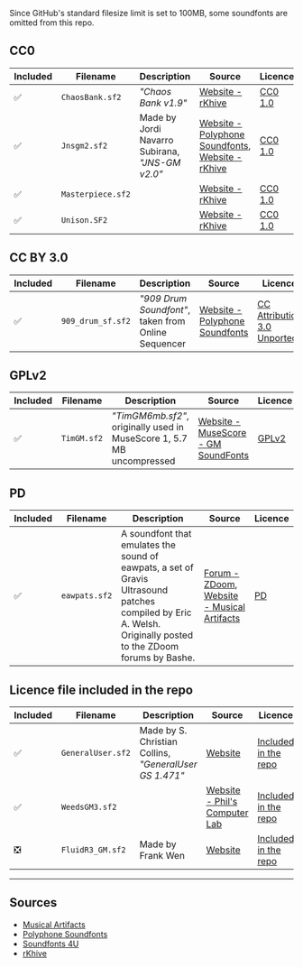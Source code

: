 Since GitHub's standard filesize limit is set to 100MB, some soundfonts are omitted from this repo.

## CC0

| Included | Filename | Description | Source | Licence |
| - | - | - | - | - |
| ✅ | `ChaosBank.sf2` | *"Chaos Bank v1.9"* | [Website - rKhive](https://rkhive.com/banks.html) | [CC0 1.0](https://rkhive.com/legal.html) |
| ✅ | `Jnsgm2.sf2` | Made by Jordi Navarro Subirana, *"JNS-GM v2.0"* | [Website - Polyphone Soundfonts](https://www.polyphone-soundfonts.com/documents/27-instrument-sets/55-jns-gm-2), [Website - rKhive](https://rkhive.com/banks.html) | [CC0 1.0](https://rkhive.com/legal.html) |
| ✅ | `Masterpiece.sf2` | | [Website - rKhive](https://rkhive.com/banks.html) | [CC0 1.0](https://rkhive.com/legal.html) |
| ✅ | `Unison.SF2` | | [Website - rKhive](https://rkhive.com/banks.html) | [CC0 1.0](https://rkhive.com/legal.html) |

## CC BY 3.0

| Included | Filename | Description | Source | Licence |
| - | - | - | - | - |
| ✅ | `909_drum_sf.sf2` | *"909 Drum Soundfont"*, taken from Online Sequencer | [Website - Polyphone Soundfonts](https://musical-artifacts.com/artifacts/1971) | [CC Attribution 3.0 Unported](https://creativecommons.org/licenses/by/3.0/deed.en) |

## GPLv2

| Included | Filename | Description | Source | Licence |
| - | - | - | - | - |
| ✅ | `TimGM.sf2` | *"TimGM6mb.sf2"*, originally used in MuseScore 1, 5.7 MB uncompressed | [Website - MuseScore - GM SoundFonts](https://musescore.org/en/handbook/3/soundfonts-and-sfz-files#gm_soundfonts) | [GPLv2](https://www.gnu.org/licenses/old-licenses/gpl-2.0.en.html) |

## PD
| Included | Filename | Description | Source | Licence |
| - | - | - | - | - |
| ✅ | `eawpats.sf2` | A soundfont that emulates the sound of eawpats, a set of Gravis Ultrasound patches compiled by Eric A. Welsh. Originally posted to the ZDoom forums by Bashe. | [Forum - ZDoom](https://forum.zdoom.org/viewtopic.php?t=50217), [Website - Musical Artifacts](https://musical-artifacts.com/artifacts/3101) | [PD](https://fairuse.stanford.edu/overview/public-domain/) |

## Licence file included in the repo

| Included | Filename | Description | Source | Licence |
| - | - | - | - | - |
| ✅ | `GeneralUser.sf2` | Made by S. Christian Collins, *"GeneralUser GS 1.471"* | [Website](https://schristiancollins.com/generaluser.php) | [Included in the repo](https://schristiancollins.com/generaluser.php) |
| ✅ | `WeedsGM3.sf2` | | [Website - Phil's Computer Lab](https://www.philscomputerlab.com/general-midi-and-soundfonts.html) | [Included in the repo](http://www.simpilot.net/~richnagel/#soundfonts) |
| ❎ | `FluidR3_GM.sf2` | Made by Frank Wen | [Website](https://member.keymusician.com/Member/FluidR3_GM/index.html) | [Included in the repo](https://member.keymusician.com/Member/FluidR3_GM/README.html) |

---

## Sources

- [Musical Artifacts](https://musical-artifacts.com/)
- [Polyphone Soundfonts](https://www.polyphone-soundfonts.com/download-soundfonts)
- [Soundfonts 4U](https://sites.google.com/site/soundfonts4u/)
- [rKhive](https://rkhive.com/)
